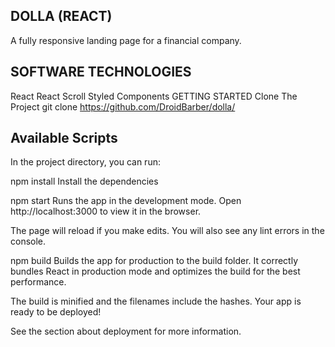 ## DOLLA (REACT)

A fully responsive landing page for a financial company.

## SOFTWARE TECHNOLOGIES

React
React Scroll
Styled Components
GETTING STARTED
Clone The Project
git clone https://github.com/DroidBarber/dolla/

## Available Scripts
In the project directory, you can run:

npm install
Install the dependencies

npm start
Runs the app in the development mode.
Open http://localhost:3000 to view it in the browser.

The page will reload if you make edits.
You will also see any lint errors in the console.

npm build
Builds the app for production to the build folder.
It correctly bundles React in production mode and optimizes the build for the best performance.

The build is minified and the filenames include the hashes.
Your app is ready to be deployed!

See the section about deployment for more information.
